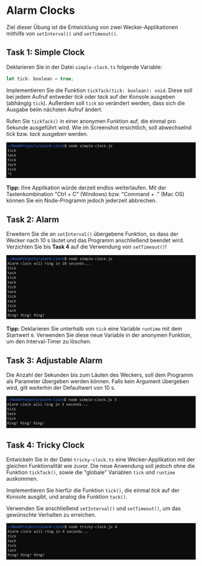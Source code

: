 # Alarm Clocks

Ziel dieser Übung ist die Entwicklung von zwei Wecker-Applikationen mithilfe von `setInterval()` und `setTimeout()`.

## Task 1: Simple Clock

Deklarieren Sie in der Datei `simple-clock.ts` folgende Variable:

```javascript
let tick: boolean = true;
```

Implementieren Sie die Funktion `tickTack(tick: boolean): void`. Diese soll bei jedem Aufruf entweder *tick* oder *tack* auf der Konsole ausgeben (abhängig `tick`). Außerdem soll `tick` so verändert werden, dass sich die Ausgabe beim nächsten Aufruf ändert.

Rufen Sie `tickTack()` in einer anonymen Funktion auf, die einmal pro Sekunde ausgeführt wird. Wie im Screenshot ersichtlich, soll abwechselnd *tick* bzw. *tack* ausgeben werden.

![img](./images/console1.png)

**Tipp:** Ihre Applikation würde derzeit endlos weiterlaufen. Mit der Tastenkombination "Ctrl + C" (Windows) bzw. "Command + ." (Mac OS) können Sie ein Node-Programm jedoch jederzeit abbrechen.

## Task 2: Alarm

Erweitern Sie die an `setInterval()` übergebene Funktion, so dass der Wecker nach 10 s läutet und das Programm anschließend beendet wird. Verzichten Sie bis **Task 4** auf die Verwendung von `setTimeout()`!

![img](./images/console2.png)

**Tipp:** Deklarieren Sie unterhalb von `tick` eine Variable `runtime` mit dem Startwert `0`. Verwenden Sie diese neue Variable in der anonymen Funktion, um den Interval-Timer zu löschen.

## Task 3: Adjustable Alarm

Die Anzahl der Sekunden bis zum Läuten des Weckers, soll dem Programm als Parameter übergeben werden können. Falls kein Argument übergeben wird, gilt weiterhin der Defaultwert von 10 s.

![img](./images/console3.png)

## Task 4: Tricky Clock

Entwickeln Sie in der Datei `tricky-clock.ts` eine Wecker-Applikation mit der gleichen Funktionalität wie zuvor. Die neue Anwendung soll jedoch ohne die Funktion `tickTack()`, sowie die "globale" Variablen `tick` und `runtime` auskommen.

Implementieren Sie hierfür die Funktion `tick()`, die einmal *tick* auf der Konsole ausgibt, und analog die Funktion `tack()`.

Verwenden Sie anschließend `setInterval()` und `setTimeout()`, um das gewünschte Verhalten zu erreichen.

![img](./images/console4.png)
